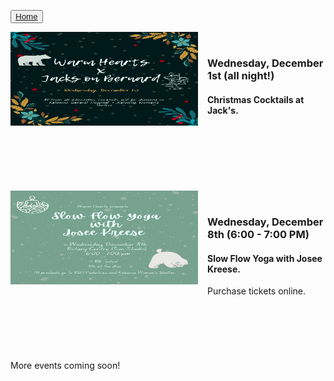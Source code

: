 <button type="button">[Home](index.md)</button>

<div class="event">
	<a hrefs="https://github.com/warmheartskelowna/warmheartskelowna.github.io/blob/main/imgs/Jacks.png" target="_blank">
	<img style="float: left; margin: 0px 15px 15px 0px;" src="imgs/Jacks.png" alt="Christmas Cocktails"
		title="Christmas Cocktails at Jacks" width="300" height="150" /> 
		</a>
	<br>
	<h3> Wednesday, December 1st (all night!)</h3>
	<h4> Christmas Cocktails at Jack's. </h4>

</div>

<br>
<br>
<br>
<br>
<br>
<br>

<div class="event">
 <a hrefs="https://github.com/warmheartskelowna/warmheartskelowna.github.io/blob/main/imgs/SlowFlow.png" target="_blank">
<img style="float: left; margin: 0px 15px 15px 0px;" src="imgs/SlowFlow.png" alt="Slow Flow Yoga"
	title="Slow Flow Yoga Class with Josee Kreese" width="300" height="150" />
	</a>
   	<br>
	<h3> Wednesday, December 8th (6:00 - 7:00 PM) </h3>
	<h4> Slow Flow Yoga with Josee Kreese.</h4> 
	<a hrefs="https://www.eventbrite.ca/e/copy-of-slow-flow-yoga-with-josee-tickets-216077612957" target="_blank">Purchase tickets online.</a> 

</div>

<br>
<br>
<br>
<br>
<br>
<br>
More events coming soon!
